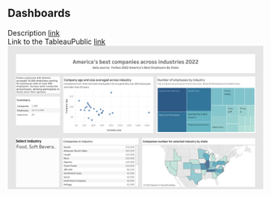 ## Dashboards
Description [link](AmericaBestEmployers/README.md) <br>
Link to the TableauPublic [link](https://public.tableau.com/app/profile/tatyana.pichugina/viz/Listofbestemployers/Dashboard1?publish=yes)
![dashboard](AmericaBestEmployers/img/Dashboard.png)

